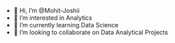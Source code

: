 - 👋 Hi, I’m @Mohit-Joshii
- 👀 I’m interested in Analytics
- 🌱 I’m currently learning Data Science
- 💞️ I’m looking to collaborate on Data Analytical Projects

<!---
Mohit-Joshii/Mohit-Joshii is a ✨ special ✨ repository because its `README.md` (this file) appears on your GitHub profile.
You can click the Preview link to take a look at your changes.
--->
